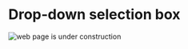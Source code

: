 # Drop-down selection box

![web page is under construction](https://docimages.blob.core.chinacloudapi.cn/images/commingsoon20210514.jpg)
